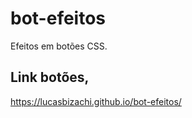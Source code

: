 # bot-efeitos
 Efeitos em botões CSS.
 
 ## Link botões,
 https://lucasbizachi.github.io/bot-efeitos/
